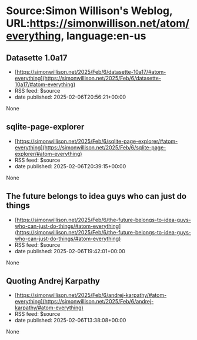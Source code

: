 # Source:Simon Willison's Weblog, URL:https://simonwillison.net/atom/everything, language:en-us

## Datasette 1.0a17
 - [https://simonwillison.net/2025/Feb/6/datasette-10a17/#atom-everything](https://simonwillison.net/2025/Feb/6/datasette-10a17/#atom-everything)
 - RSS feed: $source
 - date published: 2025-02-06T20:56:21+00:00

None

## sqlite-page-explorer
 - [https://simonwillison.net/2025/Feb/6/sqlite-page-explorer/#atom-everything](https://simonwillison.net/2025/Feb/6/sqlite-page-explorer/#atom-everything)
 - RSS feed: $source
 - date published: 2025-02-06T20:39:15+00:00

None

## The future belongs to idea guys who can just do things
 - [https://simonwillison.net/2025/Feb/6/the-future-belongs-to-idea-guys-who-can-just-do-things/#atom-everything](https://simonwillison.net/2025/Feb/6/the-future-belongs-to-idea-guys-who-can-just-do-things/#atom-everything)
 - RSS feed: $source
 - date published: 2025-02-06T19:42:01+00:00

None

## Quoting Andrej Karpathy
 - [https://simonwillison.net/2025/Feb/6/andrej-karpathy/#atom-everything](https://simonwillison.net/2025/Feb/6/andrej-karpathy/#atom-everything)
 - RSS feed: $source
 - date published: 2025-02-06T13:38:08+00:00

None

